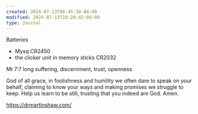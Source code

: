 ```yaml
---
created: 2024-07-13T08:45:38-04:00
modified: 2024-07-13T10:20:42-04:00
type: Journal
---
```


Batteries
- Mysq CR2450
- the clicker unit in memory sticks CR2032

Mt 7:7
long suffering, discernment, trust, openness

God of all grace, in foolishness and humility we often dare to speak on your behalf, claiming to know your ways and making promises we struggle to keep. Help us learn to be still, trusting that you indeed are God. Amen.

https://drmartinshaw.com/
